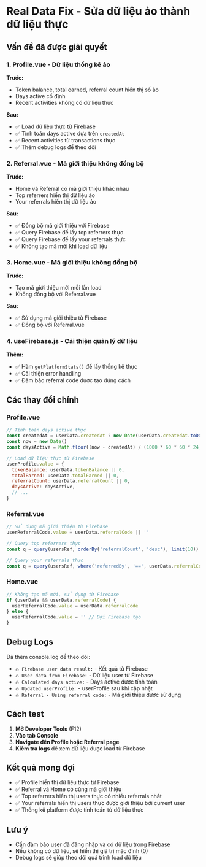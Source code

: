 # Real Data Fix - Sửa dữ liệu ảo thành dữ liệu thực

## Vấn đề đã được giải quyết

### 1. **Profile.vue - Dữ liệu thống kê ảo**
**Trước:**
- Token balance, total earned, referral count hiển thị số ảo
- Days active cố định
- Recent activities không có dữ liệu thực

**Sau:**
- ✅ Load dữ liệu thực từ Firebase
- ✅ Tính toán days active dựa trên `createdAt`
- ✅ Recent activities từ transactions thực
- ✅ Thêm debug logs để theo dõi

### 2. **Referral.vue - Mã giới thiệu không đồng bộ**
**Trước:**
- Home và Referral có mã giới thiệu khác nhau
- Top referrers hiển thị dữ liệu ảo
- Your referrals hiển thị dữ liệu ảo

**Sau:**
- ✅ Đồng bộ mã giới thiệu với Firebase
- ✅ Query Firebase để lấy top referrers thực
- ✅ Query Firebase để lấy your referrals thực
- ✅ Không tạo mã mới khi load dữ liệu

### 3. **Home.vue - Mã giới thiệu không đồng bộ**
**Trước:**
- Tạo mã giới thiệu mới mỗi lần load
- Không đồng bộ với Referral.vue

**Sau:**
- ✅ Sử dụng mã giới thiệu từ Firebase
- ✅ Đồng bộ với Referral.vue

### 4. **useFirebase.js - Cải thiện quản lý dữ liệu**
**Thêm:**
- ✅ Hàm `getPlatformStats()` để lấy thống kê thực
- ✅ Cải thiện error handling
- ✅ Đảm bảo referral code được tạo đúng cách

## Các thay đổi chính

### Profile.vue
```javascript
// Tính toán days active thực
const createdAt = userData.createdAt ? new Date(userData.createdAt.toDate()) : new Date()
const now = new Date()
const daysActive = Math.floor((now - createdAt) / (1000 * 60 * 60 * 24))

// Load dữ liệu thực từ Firebase
userProfile.value = {
  tokenBalance: userData.tokenBalance || 0,
  totalEarned: userData.totalEarned || 0,
  referralCount: userData.referralCount || 0,
  daysActive: daysActive,
  // ...
}
```

### Referral.vue
```javascript
// Sử dụng mã giới thiệu từ Firebase
userReferralCode.value = userData.referralCode || ''

// Query top referrers thực
const q = query(usersRef, orderBy('referralCount', 'desc'), limit(10))

// Query your referrals thực
const q = query(usersRef, where('referredBy', '==', userData.referralCode))
```

### Home.vue
```javascript
// Không tạo mã mới, sử dụng từ Firebase
if (userData && userData.referralCode) {
  userReferralCode.value = userData.referralCode
} else {
  userReferralCode.value = '' // Đợi Firebase tạo
}
```

## Debug Logs

Đã thêm console.log để theo dõi:
- `🔥 Firebase user data result:` - Kết quả từ Firebase
- `🔥 User data from Firebase:` - Dữ liệu user từ Firebase
- `🔥 Calculated days active:` - Days active được tính toán
- `🔥 Updated userProfile:` - userProfile sau khi cập nhật
- `🔥 Referral - Using referral code:` - Mã giới thiệu được sử dụng

## Cách test

1. **Mở Developer Tools** (F12)
2. **Vào tab Console**
3. **Navigate đến Profile hoặc Referral page**
4. **Kiểm tra logs** để xem dữ liệu được load từ Firebase

## Kết quả mong đợi

- ✅ Profile hiển thị dữ liệu thực từ Firebase
- ✅ Referral và Home có cùng mã giới thiệu
- ✅ Top referrers hiển thị users thực có nhiều referrals nhất
- ✅ Your referrals hiển thị users thực được giới thiệu bởi current user
- ✅ Thống kê platform được tính toán từ dữ liệu thực

## Lưu ý

- Cần đảm bảo user đã đăng nhập và có dữ liệu trong Firebase
- Nếu không có dữ liệu, sẽ hiển thị giá trị mặc định (0)
- Debug logs sẽ giúp theo dõi quá trình load dữ liệu
